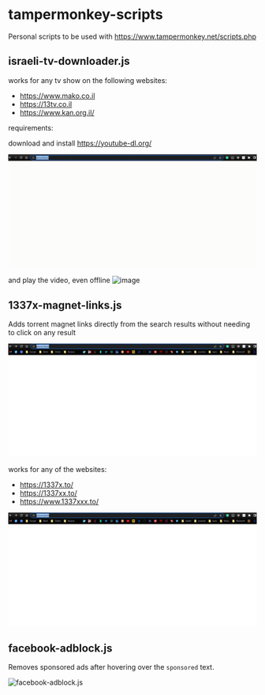 # tampermonkey-scripts
Personal scripts to be used with https://www.tampermonkey.net/scripts.php

## israeli-tv-downloader.js

works for any tv show on the following websites:
- https://www.mako.co.il
- https://13tv.co.il
- https://www.kan.org.il/

requirements:

download and install https://youtube-dl.org/

![israeli-tv-downloader.js](./israeli-tv-downloader.gif)

and play the video, even offline
![image](https://user-images.githubusercontent.com/9786571/177939175-5bb21c81-09bc-4d39-bb2d-49a6264abee9.png)

## 1337x-magnet-links.js

Adds torrent magnet links directly from the search results without needing to click on any result

![1337x-magnet-links.js](./1337x-magnet-links.gif)

works for any of the websites:
- https://1337x.to/
- https://1337xx.to/
- https://www.1337xxx.to/

![1337x-magnet-links.js](./1337x-magnet-links.gif)

## facebook-adblock.js

Removes sponsored ads after hovering over the `sponsored` text.

![facebook-adblock.js](./facebook-adblock.gif)